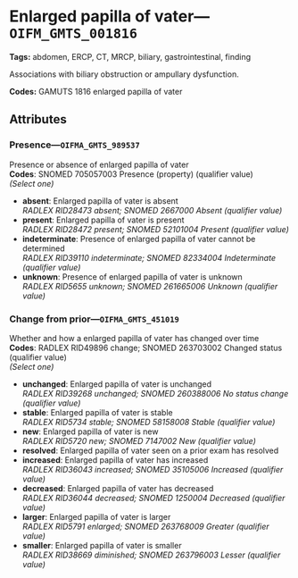# Enlarged papilla of vater—`OIFM_GMTS_001816`

**Tags:** abdomen, ERCP, CT, MRCP, biliary, gastrointestinal, finding

Associations with biliary obstruction or ampullary dysfunction.

**Codes:** GAMUTS 1816 enlarged papilla of vater

## Attributes

### Presence—`OIFMA_GMTS_989537`

Presence or absence of enlarged papilla of vater  
**Codes**: SNOMED 705057003 Presence (property) (qualifier value)  
*(Select one)*

- **absent**: Enlarged papilla of vater is absent  
_RADLEX RID28473 absent; SNOMED 2667000 Absent (qualifier value)_
- **present**: Enlarged papilla of vater is present  
_RADLEX RID28472 present; SNOMED 52101004 Present (qualifier value)_
- **indeterminate**: Presence of enlarged papilla of vater cannot be determined  
_RADLEX RID39110 indeterminate; SNOMED 82334004 Indeterminate (qualifier value)_
- **unknown**: Presence of enlarged papilla of vater is unknown  
_RADLEX RID5655 unknown; SNOMED 261665006 Unknown (qualifier value)_

### Change from prior—`OIFMA_GMTS_451019`

Whether and how a enlarged papilla of vater has changed over time  
**Codes**: RADLEX RID49896 change; SNOMED 263703002 Changed status (qualifier value)  
*(Select one)*

- **unchanged**: Enlarged papilla of vater is unchanged  
_RADLEX RID39268 unchanged; SNOMED 260388006 No status change (qualifier value)_
- **stable**: Enlarged papilla of vater is stable  
_RADLEX RID5734 stable; SNOMED 58158008 Stable (qualifier value)_
- **new**: Enlarged papilla of vater is new  
_RADLEX RID5720 new; SNOMED 7147002 New (qualifier value)_
- **resolved**: Enlarged papilla of vater seen on a prior exam has resolved  
- **increased**: Enlarged papilla of vater has increased  
_RADLEX RID36043 increased; SNOMED 35105006 Increased (qualifier value)_
- **decreased**: Enlarged papilla of vater has decreased  
_RADLEX RID36044 decreased; SNOMED 1250004 Decreased (qualifier value)_
- **larger**: Enlarged papilla of vater is larger  
_RADLEX RID5791 enlarged; SNOMED 263768009 Greater (qualifier value)_
- **smaller**: Enlarged papilla of vater is smaller  
_RADLEX RID38669 diminished; SNOMED 263796003 Lesser (qualifier value)_
